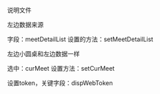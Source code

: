<!--
 * @Author: xiaqijian
 * @Date: 2023-03-07 09:11:06
 * @LastEditTime: 2023-03-13 15:18:53
 * @Description: 请填写简介
-->

说明文件

左边数据来源

字段：meetDetailList   设置的方法：setMeetDetailList

左边小圆桌和左边数据一样

选中：curMeet    设置方法：setCurMeet


设置token，关键字段：dispWebToken